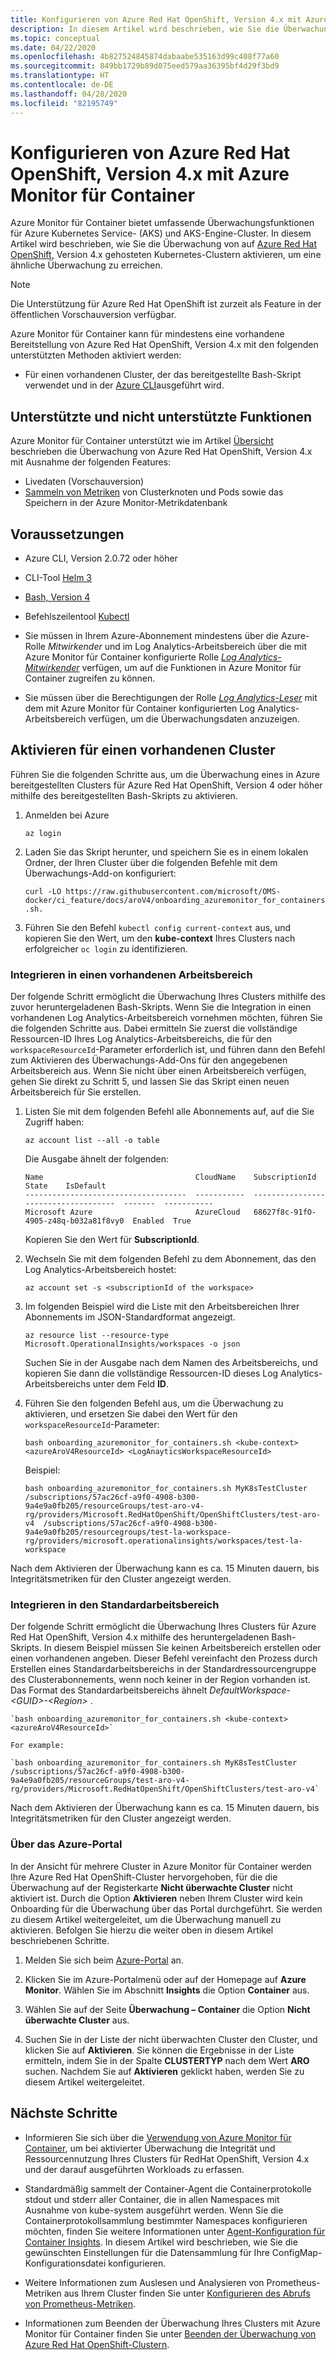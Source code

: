 ```yaml
---
title: Konfigurieren von Azure Red Hat OpenShift, Version 4.x mit Azure Monitor für Container | Microsoft-Dokumentation
description: In diesem Artikel wird beschrieben, wie Sie die Überwachung eines in Azure Red Hat OpenShift, Version 4 und höher gehosteten Kubernetes-Clusters mit Azure Monitor konfigurieren können.
ms.topic: conceptual
ms.date: 04/22/2020
ms.openlocfilehash: 4b827524845874dabaabe535163d99c408f77a60
ms.sourcegitcommit: 849bb1729b89d075eed579aa36395bf4d29f3bd9
ms.translationtype: HT
ms.contentlocale: de-DE
ms.lasthandoff: 04/28/2020
ms.locfileid: "82195749"
---
```

# <a name="configure-azure-red-hat-openshift-v4x-with-azure-monitor-for-containers"></a>Konfigurieren von Azure Red Hat OpenShift, Version 4.x mit Azure Monitor für Container

Azure Monitor für Container bietet umfassende Überwachungsfunktionen für Azure Kubernetes Service- (AKS) und AKS-Engine-Cluster. In diesem Artikel wird beschrieben, wie Sie die Überwachung von auf [Azure Red Hat OpenShift,](../../openshift/intro-openshift.md) Version 4.x gehosteten Kubernetes-Clustern aktivieren, um eine ähnliche Überwachung zu erreichen.

>[!NOTE]
>Die Unterstützung für Azure Red Hat OpenShift ist zurzeit als Feature in der öffentlichen Vorschauversion verfügbar.
>

Azure Monitor für Container kann für mindestens eine vorhandene Bereitstellung von Azure Red Hat OpenShift, Version 4.x mit den folgenden unterstützten Methoden aktiviert werden:

- Für einen vorhandenen Cluster, der das bereitgestellte Bash-Skript verwendet und in der [Azure CLI](https://docs.microsoft.com/cli/azure/openshift?view=azure-cli-latest#az-openshift-create)ausgeführt wird.

## <a name="supported-and-unsupported-features"></a>Unterstützte und nicht unterstützte Funktionen

Azure Monitor für Container unterstützt wie im Artikel [Übersicht](container-insights-overview.md) beschrieben die Überwachung von Azure Red Hat OpenShift, Version 4.x mit Ausnahme der folgenden Features:

- Livedaten (Vorschauversion)
- [Sammeln von Metriken](container-insights-update-metrics.md) von Clusterknoten und Pods sowie das Speichern in der Azure Monitor-Metrikdatenbank

## <a name="prerequisites"></a>Voraussetzungen

- Azure CLI, Version 2.0.72 oder höher

- CLI-Tool [Helm 3](https://helm.sh/docs/intro/install/)

- [Bash, Version 4](https://www.gnu.org/software/bash/)

- Befehlszeilentool [Kubectl](https://kubernetes.io/docs/tasks/tools/install-kubectl/)

- Sie müssen in Ihrem Azure-Abonnement mindestens über die Azure-Rolle *Mitwirkender* und im Log Analytics-Arbeitsbereich über die mit Azure Monitor für Container konfigurierte Rolle [*Log Analytics-Mitwirkender*](../platform/manage-access.md#manage-access-using-azure-permissions) verfügen, um auf die Funktionen in Azure Monitor für Container zugreifen zu können.

- Sie müssen über die Berechtigungen der Rolle [*Log Analytics-Leser*](../platform/manage-access.md#manage-access-using-azure-permissions) mit dem mit Azure Monitor für Container konfigurierten Log Analytics-Arbeitsbereich verfügen, um die Überwachungsdaten anzuzeigen.

## <a name="enable-for-an-existing-cluster"></a>Aktivieren für einen vorhandenen Cluster

Führen Sie die folgenden Schritte aus, um die Überwachung eines in Azure bereitgestellten Clusters für Azure Red Hat OpenShift, Version 4 oder höher mithilfe des bereitgestellten Bash-Skripts zu aktivieren.

1. Anmelden bei Azure

    ```azurecli
    az login
    ```

2. Laden Sie das Skript herunter, und speichern Sie es in einem lokalen Ordner, der Ihren Cluster über die folgenden Befehle mit dem Überwachungs-Add-on konfiguriert:

    `curl -LO https://raw.githubusercontent.com/microsoft/OMS-docker/ci_feature/docs/aroV4/onboarding_azuremonitor_for_containers.sh.`

3. Führen Sie den Befehl `kubectl config current-context` aus, und kopieren Sie den Wert, um den **kube-context** Ihres Clusters nach erfolgreicher `oc login` zu identifizieren.

### <a name="integrate-with-an-existing-workspace"></a>Integrieren in einen vorhandenen Arbeitsbereich

Der folgende Schritt ermöglicht die Überwachung Ihres Clusters mithilfe des zuvor heruntergeladenen Bash-Skripts. Wenn Sie die Integration in einen vorhandenen Log Analytics-Arbeitsbereich vornehmen möchten, führen Sie die folgenden Schritte aus. Dabei ermitteln Sie zuerst die vollständige Ressourcen-ID Ihres Log Analytics-Arbeitsbereichs, die für den `workspaceResourceId`-Parameter erforderlich ist, und führen dann den Befehl zum Aktivieren des Überwachungs-Add-Ons für den angegebenen Arbeitsbereich aus. Wenn Sie nicht über einen Arbeitsbereich verfügen, gehen Sie direkt zu Schritt 5, und lassen Sie das Skript einen neuen Arbeitsbereich für Sie erstellen.

1. Listen Sie mit dem folgenden Befehl alle Abonnements auf, auf die Sie Zugriff haben:

    ```azurecli
    az account list --all -o table
    ```

    Die Ausgabe ähnelt der folgenden:

    ```azurecli
    Name                                  CloudName    SubscriptionId                        State    IsDefault
    ------------------------------------  -----------  ------------------------------------  -------  -----------
    Microsoft Azure                       AzureCloud   68627f8c-91fO-4905-z48q-b032a81f8vy0  Enabled  True
    ```

    Kopieren Sie den Wert für **SubscriptionId**.

2. Wechseln Sie mit dem folgenden Befehl zu dem Abonnement, das den Log Analytics-Arbeitsbereich hostet:

    ```azurecli
    az account set -s <subscriptionId of the workspace>
    ```

3. Im folgenden Beispiel wird die Liste mit den Arbeitsbereichen Ihrer Abonnements im JSON-Standardformat angezeigt.

    ```
    az resource list --resource-type Microsoft.OperationalInsights/workspaces -o json
    ```

    Suchen Sie in der Ausgabe nach dem Namen des Arbeitsbereichs, und kopieren Sie dann die vollständige Ressourcen-ID dieses Log Analytics-Arbeitsbereichs unter dem Feld **ID**.

4. Führen Sie den folgenden Befehl aus, um die Überwachung zu aktivieren, und ersetzen Sie dabei den Wert für den `workspaceResourceId`-Parameter: 

    `bash onboarding_azuremonitor_for_containers.sh <kube-context> <azureAroV4ResourceId> <LogAnayticsWorkspaceResourceId>`

    Beispiel:

    `bash onboarding_azuremonitor_for_containers.sh MyK8sTestCluster /subscriptions/57ac26cf-a9f0-4908-b300-9a4e9a0fb205/resourceGroups/test-aro-v4-rg/providers/Microsoft.RedHatOpenShift/OpenShiftClusters/test-aro-v4  /subscriptions/57ac26cf-a9f0-4908-b300-9a4e9a0fb205/resourcegroups/test-la-workspace-rg/providers/microsoft.operationalinsights/workspaces/test-la-workspace`

Nach dem Aktivieren der Überwachung kann es ca. 15 Minuten dauern, bis Integritätsmetriken für den Cluster angezeigt werden.

### <a name="integrate-with-default-workspace"></a>Integrieren in den Standardarbeitsbereich

Der folgende Schritt ermöglicht die Überwachung Ihres Clusters für Azure Red Hat OpenShift, Version 4.x mithilfe des heruntergeladenen Bash-Skripts. In diesem Beispiel müssen Sie keinen Arbeitsbereich erstellen oder einen vorhandenen angeben. Dieser Befehl vereinfacht den Prozess durch Erstellen eines Standardarbeitsbereichs in der Standardressourcengruppe des Clusterabonnements, wenn noch keiner in der Region vorhanden ist. Das Format des Standardarbeitsbereichs ähnelt *DefaultWorkspace-\<GUID>-\<Region>* .  

    `bash onboarding_azuremonitor_for_containers.sh <kube-context> <azureAroV4ResourceId>`

    For example:

    `bash onboarding_azuremonitor_for_containers.sh MyK8sTestCluster /subscriptions/57ac26cf-a9f0-4908-b300-9a4e9a0fb205/resourceGroups/test-aro-v4-rg/providers/Microsoft.RedHatOpenShift/OpenShiftClusters/test-aro-v4`

Nach dem Aktivieren der Überwachung kann es ca. 15 Minuten dauern, bis Integritätsmetriken für den Cluster angezeigt werden.

### <a name="from-the-azure-portal"></a>Über das Azure-Portal

In der Ansicht für mehrere Cluster in Azure Monitor für Container werden Ihre Azure Red Hat OpenShift-Cluster hervorgehoben, für die die Überwachung auf der Registerkarte **Nicht überwachte Cluster** nicht aktiviert ist. Durch die Option **Aktivieren** neben Ihrem Cluster wird kein Onboarding für die Überwachung über das Portal durchgeführt. Sie werden zu diesem Artikel weitergeleitet, um die Überwachung manuell zu aktivieren. Befolgen Sie hierzu die weiter oben in diesem Artikel beschriebenen Schritte.

1. Melden Sie sich beim [Azure-Portal](https://portal.azure.com) an.

2. Klicken Sie im Azure-Portalmenü oder auf der Homepage auf **Azure Monitor**. Wählen Sie im Abschnitt **Insights** die Option **Container** aus.

3. Wählen Sie auf der Seite **Überwachung – Container** die Option **Nicht überwachte Cluster** aus.

4. Suchen Sie in der Liste der nicht überwachten Cluster den Cluster, und klicken Sie auf **Aktivieren**. Sie können die Ergebnisse in der Liste ermitteln, indem Sie in der Spalte **CLUSTERTYP** nach dem Wert **ARO** suchen. Nachdem Sie auf **Aktivieren** geklickt haben, werden Sie zu diesem Artikel weitergeleitet.

## <a name="next-steps"></a>Nächste Schritte

- Informieren Sie sich über die [Verwendung von Azure Monitor für Container](container-insights-analyze.md), um bei aktivierter Überwachung die Integrität und Ressourcennutzung Ihres Clusters für RedHat OpenShift, Version 4.x und der darauf ausgeführten Workloads zu erfassen.

- Standardmäßig sammelt der Container-Agent die Containerprotokolle stdout und stderr aller Container, die in allen Namespaces mit Ausnahme von kube-system ausgeführt werden. Wenn Sie die Containerprotokollsammlung bestimmter Namespaces konfigurieren möchten, finden Sie weitere Informationen unter [Agent-Konfiguration für Container Insights](container-insights-agent-config.md). In diesem Artikel wird beschrieben, wie Sie die gewünschten Einstellungen für die Datensammlung für Ihre ConfigMap-Konfigurationsdatei konfigurieren.

- Weitere Informationen zum Auslesen und Analysieren von Prometheus-Metriken aus Ihrem Cluster finden Sie unter [Konfigurieren des Abrufs von Prometheus-Metriken](container-insights-prometheus-integration.md).

- Informationen zum Beenden der Überwachung Ihres Clusters mit Azure Monitor für Container finden Sie unter [Beenden der Überwachung von Azure Red Hat OpenShift-Clustern](container-insights-optout-openshift.md).
